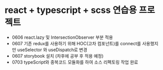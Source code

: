 # react + typescript + scss 연습용 프로젝트

- 0606 react.lazy 및 IntersectionObserver 부분 적용
- 0607 기존 redux를 사용하기 위해 HOC(고차 컴포넌트)를 connect를 사용했지만 useSelector 와 useDispatch로 변경
- 0607 storybook 설치 (차후에 공부 후 적용 예정)
- 0703 typeScript와 중복코드 모듈화를 하여 소스 리펙토링 작업 완료
